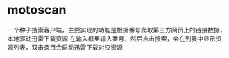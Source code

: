 # motoscan
一个种子搜索客户端，主要实现的功能是根据番号爬取第三方网页上的链接数据，本地驱动迅雷下载资源
在输入框里输入番号，然后点击搜索，会在列表中显示资源列表，双击条目会启动迅雷下载对应资源
